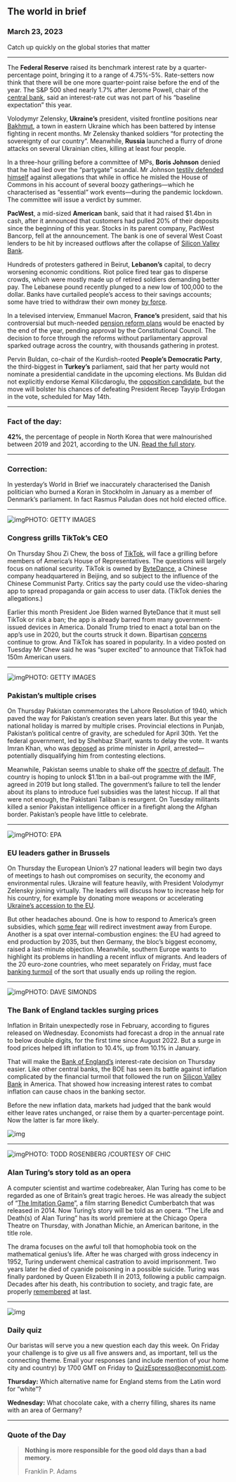 ## The world in brief

###  March 23, 2023

Catch up quickly on the global stories that matter



------



The **Federal Reserve** raised its benchmark interest rate by a quarter-percentage point, bringing it to a range of 4.75%-5%. Rate-setters now think that there will be one more quarter-point raise before the end of the year. The S&P 500 shed nearly 1.7% after Jerome Powell, chair of the [central bank](https://www.economist.com/leaders/2023/03/22/central-banks-face-an-excruciating-trade-off), said an interest-rate cut was not part of his “baseline expectation” this year.

Volodymyr Zelensky, **Ukraine’s** president, visited frontline positions near [Bakhmut](https://www.economist.com/1843/2023/03/10/tea-breaks-and-terror-scenes-from-ukraines-last-ditch-stand-in-bakhmut), a town in eastern Ukraine which has been battered by intense fighting in recent months. Mr Zelensky thanked soldiers “for protecting the sovereignty of our country”. Meanwhile, **Russia** launched a flurry of drone attacks on several Ukrainian cities, killing at least four people.

In a three-hour grilling before a committee of MPs, **Boris Johnson** denied that he had lied over the “partygate” scandal. Mr Johnson [testily defended himself](https://www.economist.com/britain/2023/03/22/boris-johnson-testifies-about-partygate) against allegations that while in office he misled the House of Commons in his account of several boozy gatherings—which he characterised as “essential” work events—during the pandemic lockdown. The committee will issue a verdict by summer.

**PacWest**, a mid-sized **American** bank, said that it had raised $1.4bn in cash, after it announced that customers had pulled 20% of their deposits since the beginning of this year. Stocks in its parent company, PacWest Bancorp, fell at the announcement. The bank is one of several West Coast lenders to be hit by increased outflows after the collapse of [Silicon Valley Bank](https://www.economist.com/finance-and-economics/2023/03/14/for-markets-silicon-valley-banks-demise-signals-a-painful-new-phase).

Hundreds of protesters gathered in Beirut, **Lebanon’s** capital, to decry worsening economic conditions. Riot police fired tear gas to disperse crowds, which were mostly made up of retired soldiers demanding better pay. The Lebanese pound recently plunged to a new low of 100,000 to the dollar. Banks have curtailed people’s access to their savings accounts; some have tried to withdraw their own money [by force](https://www.economist.com/1843/2022/12/27/my-money-or-your-life-the-bank-robbers-of-beirut).

In a televised interview, Emmanuel Macron, **France’s** president, said that his controversial but much-needed [pension reform plans](https://www.economist.com/europe/2023/01/10/emmanuel-macron-unveils-his-pension-reforms) would be enacted by the end of the year, pending approval by the Constitutional Council. The decision to force through the reforms without parliamentary approval sparked outrage across the country, with thousands gathering in protest.

Pervin Buldan, co-chair of the Kurdish-rooted **People’s Democratic Party**, the third-biggest in **Turkey’s** parliament, said that her party would not nominate a presidential candidate in the upcoming elections. Ms Buldan did not explicitly endorse Kemal Kilicdaroglu, the [opposition candidate](https://www.economist.com/special-report/2023/01/16/the-turkish-opposition-faces-big-obstacles-to-winning-the-election), but the move will bolster his chances of defeating President Recep Tayyip Erdogan in the vote, scheduled for May 14th.



------



### Fact of the day: 

**42%**, the percentage of people in North Korea that were malnourished between 2019 and 2021, according to the UN. [Read the full story](https://www.economist.com/asia/2023/03/21/north-koreans-are-at-growing-risk-of-starvation).



------



### Correction: 

In yesterday’s World in Brief we inaccurately characterised the Danish politician who burned a Koran in Stockholm in January as a member of Denmark’s parliament. In fact Rasmus Paludan does not hold elected office.



------



![img](https://niceboy.online/insight/public/Espresso/PHOTOS/20230325_dap321.jpg)PHOTO: GETTY IMAGES

### Congress grills TikTok’s CEO

On Thursday Shou Zi Chew, the boss of [TikTok](https://www.economist.com/business/2023/03/21/how-tiktok-broke-social-media), will face a grilling before members of America’s House of Representatives. The questions will largely focus on national security. TikTok is owned by [ByteDance](https://www.economist.com/business/2020/07/25/tiktoks-chinese-parent-is-scrambling-to-hang-on-to-its-hit-app), a Chinese company headquartered in Beijing, and so subject to the influence of the Chinese Communist Party. Critics say the party could use the video-sharing app to spread propaganda or gain access to user data. (TikTok denies the allegations.)

Earlier this month President Joe Biden warned ByteDance that it must sell TikTok or risk a ban; the app is already barred from many government-issued devices in America. Donald Trump tried to enact a total ban on the app’s use in 2020, but the courts struck it down. Bipartisan [concerns](https://www.economist.com/leaders/2022/07/07/whos-afraid-of-tiktok) continue to grow. And TikTok has soared in popularity. In a video posted on Tuesday Mr Chew said he was “super excited” to announce that TikTok had 150m American users.



------



![img](https://niceboy.online/insight/public/Espresso/PHOTOS/20230325_dap319.jpg)PHOTO: GETTY IMAGES

### Pakistan’s multiple crises

On Thursday Pakistan commemorates the Lahore Resolution of 1940, which paved the way for Pakistan’s creation seven years later. But this year the national holiday is marred by multiple crises. Provincial elections in Punjab, Pakistan’s political centre of gravity, are scheduled for April 30th. Yet the federal government, led by Shehbaz Sharif, wants to delay the vote. It wants Imran Khan, who was [deposed](https://www.economist.com/asia/2022/04/16/shehbaz-sharif-is-pakistans-new-prime-minister) as prime minister in April, arrested—potentially disqualifying him from contesting elections.

Meanwhile, Pakistan seems unable to shake off the [spectre of default](https://www.economist.com/asia/2023/02/07/pakistan-is-at-risk-of-default). The country is hoping to unlock $1.1bn in a bail-out programme with the IMF, agreed in 2019 but long stalled. The government’s failure to tell the lender about its plans to introduce fuel subsidies was the latest hiccup. If all that were not enough, the Pakistani Taliban is resurgent. On Tuesday militants killed a senior Pakistan intelligence officer in a firefight along the Afghan border. Pakistan’s people have little to celebrate.



------



![img](https://niceboy.online/insight/public/Espresso/PHOTOS/20230325_dap318.jpg)PHOTO: EPA

### EU leaders gather in Brussels

On Thursday the European Union’s 27 national leaders will begin two days of meetings to hash out compromises on security, the economy and environmental rules. Ukraine will feature heavily, with President Volodymyr Zelensky joining virtually. The leaders will discuss how to increase help for his country, for example by donating more weapons or accelerating [Ukraine’s accession to the EU](https://www.economist.com/europe/2023/02/03/ukraine-is-not-about-to-join-the-eu).

But other headaches abound. One is how to respond to America’s green subsidies, which [some fear](https://www.economist.com/business/2023/02/14/what-european-business-makes-of-the-green-subsidy-race) will redirect investment away from Europe. Another is a spat over internal-combustion engines: the EU had agreed to end production by 2035, but then Germany, the bloc’s biggest economy, raised a last-minute objection. Meanwhile, southern Europe wants to highlight its problems in handling a recent influx of migrants. And leaders of the 20 euro-zone countries, who meet separately on Friday, must face [banking turmoil](https://www.economist.com/finance-and-economics/2023/03/20/credit-suisses-takeover-causes-turmoil-in-a-275bn-bond-market) of the sort that usually ends up roiling the region.



------



![img](https://niceboy.online/insight/public/Espresso/PHOTOS/20230325_dap324.jpg)PHOTO: DAVE SIMONDS

### The Bank of England tackles surging prices

Inflation in Britain unexpectedly rose in February, according to figures released on Wednesday. Economists had forecast a drop in the annual rate to below double digits, for the first time since August 2022. But a surge in food prices helped lift inflation to 10.4%, up from 10.1% in January.

That will make the [Bank of England’s](https://www.economist.com/britain/2022/10/27/the-bank-of-england-has-seen-off-several-threats) interest-rate decision on Thursday easier. Like other central banks, the BOE has seen its battle against inflation complicated by the financial turmoil that followed the run on [Silicon Valley Bank](https://www.economist.com/finance-and-economics/2023/03/16/the-search-for-silicon-valley-bank-style-portfolios) in America. That showed how increasing interest rates to combat inflation can cause chaos in the banking sector.

Before the new inflation data, markets had judged that the bank would either leave rates unchanged, or raise them by a quarter-percentage point. Now the latter is far more likely.

![img](https://niceboy.online/insight/public/Espresso/PHOTOS/20230325_DAC484.jpg)



------



![img](https://niceboy.online/insight/public/Espresso/PHOTOS/20230325_dap322.jpg)PHOTO: TODD ROSENBERG /COURTESY OF CHIC

### Alan Turing’s story told as an opera

A computer scientist and wartime codebreaker, Alan Turing has come to be regarded as one of Britain’s great tragic heroes. He was already the subject of “[The Imitation Game](https://www.economist.com/1843/2014/11/13/an-enigma-becomes-a-banality)”, a film starring Benedict Cumberbatch that was released in 2014. Now Turing’s story will be told as an opera. “The Life and Death(s) of Alan Turing” has its world premiere at the Chicago Opera Theatre on Thursday, with Jonathan Michie, an American baritone, in the title role.

The drama focuses on the awful toll that homophobia took on the mathematical genius’s life. After he was charged with gross indecency in 1952, Turing underwent chemical castration to avoid imprisonment. Two years later he died of cyanide poisoning in a possible suicide. Turing was finally pardoned by Queen Elizabeth II in 2013, following a public campaign. Decades after his death, his contribution to society, and tragic fate, are properly [remembered](https://www.economist.com/science-and-technology/2019/07/18/alan-turing-a-computing-pioneer-will-feature-on-britains-ps50-notes) at last.



------



![img](https://niceboy.online/insight/public/Espresso/PHOTOS/QuizNEW_116.jpeg)

### Daily quiz

Our baristas will serve you a new question each day this week. On Friday your challenge is to give us all five answers and, as important, tell us the connecting theme. Email your responses (and include mention of your home city and country) by 1700 GMT on Friday to [QuizEspresso@economist.com](https://mail.google.com/mail/?view=cm&fs=1&tf=1&to=QuizEspresso@economist.com).

**Thursday:** Which alternative name for England stems from the Latin word for “white”?

**Wednesday:** What chocolate cake, with a cherry filling, shares its name with an area of Germany?



------



### Quote of the Day

> **Nothing is more responsible for the good old days than a bad memory.**
>
> Franklin P. Adams





